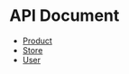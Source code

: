 # API Document

- [Product](https://github.com/buryne/_api-menejemen-products/blob/main/docs/prouducts.md)
- [Store](https://github.com/buryne/_api-menejemen-products/blob/main/docs/stores.md)
- [User](https://github.com/buryne/_api-menejemen-products/blob/main/docs/stores.md)
